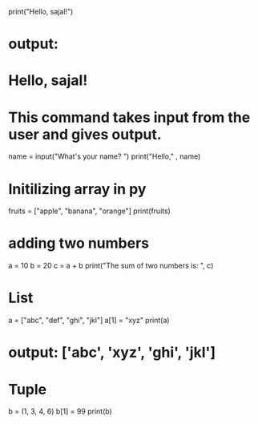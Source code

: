 print("Hello, sajal!")
# output:
# Hello, sajal!


# This command takes input from the user and gives output.
name = input("What's your name? ")
print("Hello," , name)


# Initilizing array in py
fruits = ["apple", "banana", "orange"]
print(fruits)

# adding two numbers
a = 10
b = 20
c = a + b
print("The sum of two numbers is: ", c)


# List
a = ["abc", "def", "ghi", "jkl"]
a[1] = "xyz"
print(a)
# output: ['abc', 'xyz', 'ghi', 'jkl']

# Tuple
b = (1, 3, 4, 6)
b[1] = 99
print(b)
